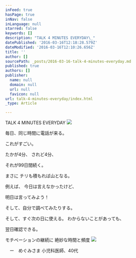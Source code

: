 ```yaml
---
inFeed: true
hasPage: true
inNav: false
inLanguage: null
starred: false
keywords: []
description: "TALK 4 MINUTES EVERYDAY\_"
datePublished: '2016-03-16T12:18:28.579Z'
dateModified: '2016-03-16T12:10:26.656Z'
title: ''
author: []
sourcePath: _posts/2016-03-16-talk-4-minutes-everyday.md
published: true
authors: []
publisher:
  name: null
  domain: null
  url: null
  favicon: null
url: talk-4-minutes-everyday/index.html
_type: Article

---
```

TALK 4 MINUTES EVERYDAY ![](https://the-grid-user-content.s3-us-west-2.amazonaws.com/64734456-ece9-4c36-acc0-d59062bff301.png)

毎日、同じ時間に電話が来る。 

これがすごい。 

たかが4分、
されど4分、 

それが99日間続く。 

まさに
チリも積もれば山となる。 

例えば、
今日は言えなかったけど、 

明日は言ってみよう！ 

そして、自分で調べてみたりする。 

そして、すぐ次の日に使える。
わからないことがあっても、

翌日確認できる。 

モチベーションの継続に
絶妙な時間と頻度
![](https://the-grid-user-content.s3-us-west-2.amazonaws.com/b012127f-44b8-4e8f-91ae-218cdac29d5d.png)

　ー　めぐみさま
小児科医師、40代
